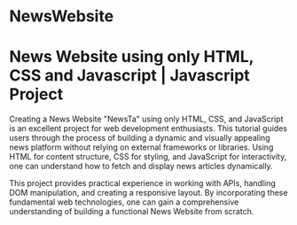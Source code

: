 # NewsWebsite
# News Website using only HTML, CSS and Javascript | Javascript Project

Creating a News Website "NewsTa" using only HTML, CSS, and JavaScript is an excellent project for web development enthusiasts. This tutorial guides users through the process of building a dynamic and visually appealing news platform without relying on external frameworks or libraries. Using HTML for content structure, CSS for styling, and JavaScript for interactivity, one can understand how to fetch and display news articles dynamically.

This project provides practical experience in working with APIs, handling DOM manipulation, and creating a responsive layout. By incorporating these fundamental web technologies, one can gain a comprehensive understanding of building a functional News Website from scratch. 
